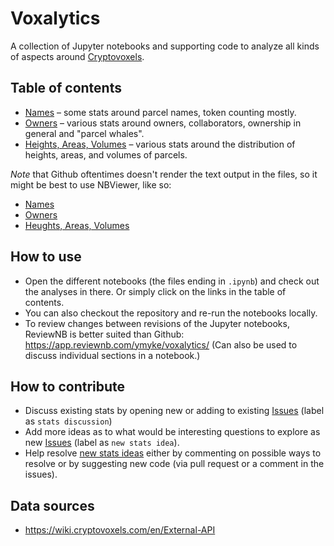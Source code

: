 # Voxalytics

A collection of Jupyter notebooks and supporting code to analyze all kinds of aspects around [Cryptovoxels](https://www.cryptovoxels.com/).

## Table of contents

* [Names](names.ipynb) – some stats around parcel names, token counting mostly.
* [Owners](owners.ipynb) – various stats around owners, collaborators, ownership in general and "parcel whales".
* [Heights, Areas, Volumes](heights_volumes.ipynb) – various stats around the distribution of heights, areas, and volumes of parcels.

*Note* that Github oftentimes doesn't render the text output in the files, so it might be best to use NBViewer, like so:

* [Names](https://nbviewer.org/github/ymyke/voxalytics/blob/main/names.ipynb)
* [Owners](https://nbviewer.org/github/ymyke/voxalytics/blob/main/owners.ipynb)
* [Heughts, Areas, Volumes](https://nbviewer.org/github/ymyke/voxalytics/blob/main/heights_volumes.ipynb)

## How to use

* Open the different notebooks (the files ending in `.ipynb`) and check out the analyses in there. Or simply click on the links in the table of contents.
* You can also checkout the repository and re-run the notebooks locally.
* To review changes between revisions of the Jupyter notebooks, ReviewNB is better suited than Github: https://app.reviewnb.com/ymyke/voxalytics/ (Can also be used to discuss individual sections in a notebook.)

## How to contribute

* Discuss existing stats by opening new or adding to existing [Issues](https://github.com/ymyke/voxalytics/issues) (label as `stats discussion`)
* Add more ideas as to what would be interesting questions to explore as new [Issues](https://github.com/ymyke/voxalytics/issues) (label as `new stats idea`).
* Help resolve [new stats ideas](https://github.com/ymyke/voxalytics/issues?q=is%3Aissue+is%3Aopen+label%3A%22new+stats+idea%22) either by commenting on possible ways to resolve or by suggesting new code (via pull request or a comment in the issues).

## Data sources

* https://wiki.cryptovoxels.com/en/External-API

